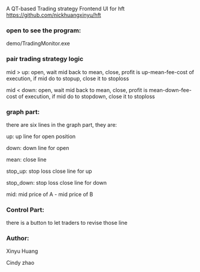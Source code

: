 A QT-based Trading strategy Frontend UI for hft https://github.com/nickhuangxinyu/hft

### open to see the program:
demo/TradingMonitor.exe


### pair trading strategy logic

mid > up: open, wait mid back to mean, close, profit is up-mean-fee-cost of execution, if mid do to stopup, close it to stoploss

mid < down: open, wait mid back to mean, close, profit is mean-down-fee-cost of execution, if mid do to stopdown, close it to stoploss

### graph part:

there are six lines in the graph part, they are:

up: up line for open position

down: down line for open

mean: close line

stop_up: stop loss close line for up

stop_down: stop loss close line for down

mid: mid price of A - mid price of B

### Control Part:
there is a button to let traders to revise those line

### Author:

Xinyu Huang

Cindy zhao
